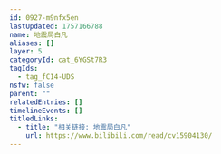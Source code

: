 ```yaml
---
id: 0927-m9nfx5en
lastUpdated: 1757166788
name: 地震局白凡
aliases: []
layer: 5
categoryId: cat_6YGSt7R3
tagIds:
  - tag_fC14-UDS
nsfw: false
parent: ""
relatedEntries: []
timelineEvents: []
titledLinks:
  - title: "相关链接: 地震局白凡"
    url: https://www.bilibili.com/read/cv15904130/
---
```


